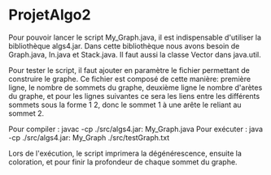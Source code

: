 # ProjetAlgo2

Pour pouvoir lancer le script My_Graph.java, il est indispensable d'utiliser la bibliothèque algs4.jar.
Dans cette bibliothèque nous avons besoin de Graph.java, In.java et Stack.java.
Il faut aussi la classe Vector dans java.util.

Pour tester le script, il faut ajouter en paramètre le fichier permettant de construire le graphe.
Ce fichier est composé de cette manière: première ligne, le nombre de sommets du graphe, deuxième ligne
le nombre d'arètes du graphe, et pour les lignes suivantes ce sera les liens entre les différents sommets
sous la forme 1 2, donc le sommet 1 à une arête le reliant au sommet 2.

Pour compiler : javac -cp ./src/algs4.jar: My_Graph.java 
Pour exécuter : java -cp ./src/algs4.jar: My_Graph ./src/testGraph.txt

Lors de l'exécution, le script imprimera la dégénérescence, ensuite la coloration, et pour finir la
profondeur de chaque sommet du graphe. 
